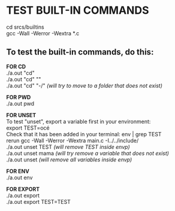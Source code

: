 # TEST BUILT-IN COMMANDS

cd srcs/builtins  
gcc -Wall -Werror -Wextra *.c 

## To test the built-in commands, do this:

**FOR CD**  
./a.out "cd"  
./a.out "cd" "<path>"  
./a.out "cd" "-/" _(will try to move to a folder that does not exist)_  

**FOR PWD**  
./a.out pwd  

**FOR UNSET**  
To test "unset", export a variable first in your environment:  
export TEST=océ  
Check that it has been added in your terminal: env | grep TEST  
rerun gcc -Wall -Werror -Wextra main.c -I../../include/  
./a.out unset TEST _(will remove TEST inside envp)_  
./a.out unset mama _(will try remove a variable that does not exist)_  
./a.out unset _(will remove all variables inside envp)_  

**FOR ENV**  
./a.out env 

**FOR EXPORT**  
./a.out export  
./a.out export TEST=TEST